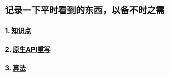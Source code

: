 # 记录一下平时看到的东西，以备不时之需

## 1. [知识点](https://github.com/chun1hao/MyBlog/tree/master/base)
## 2. [原生API重写](https://github.com/chun1hao/MyBlog/tree/master/API)
## 3. [算法](https://github.com/chun1hao/MyBlog/tree/master/algorithm)
